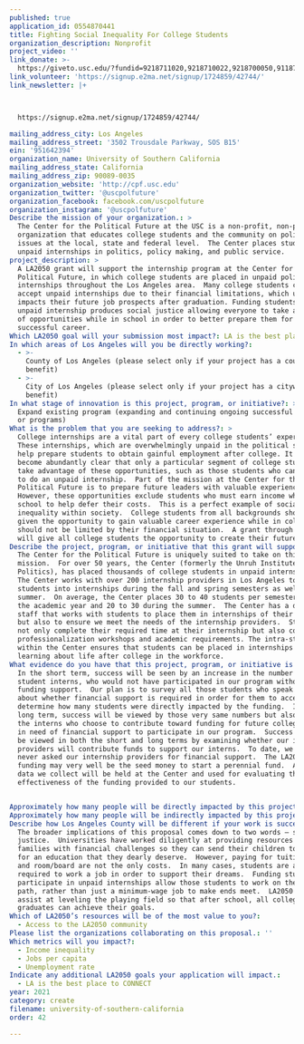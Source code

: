 ```yaml
---
published: true
application_id: 0554870441
title: Fighting Social Inequality For College Students
organization_description: Nonprofit
project_video: ''
link_donate: >-
  https://giveto.usc.edu/?fundid=9218711020,9218710022,9218700050,9118711010&appealcode=WUNRUH001&hidetop=1&buttongen=1
link_volunteer: 'https://signup.e2ma.net/signup/1724859/42744/'
link_newsletter: |+



  https://signup.e2ma.net/signup/1724859/42744/

mailing_address_city: Los Angeles
mailing_address_street: '3502 Trousdale Parkway, SOS B15'
ein: '951642394'
organization_name: University of Southern California
mailing_address_state: California
mailing_address_zip: 90089-0035
organization_website: 'http://cpf.usc.edu'
organization_twitter: '@uscpolfuture'
organization_facebook: facebook.com/uscpolfuture
organization_instagram: '@uscpolfuture'
Describe the mission of your organization.: >
  The Center for the Political Future at the USC is a non-profit, non-partisan
  organization that educates college students and the community on political
  issues at the local, state and federal level.  The Center places students in
  unpaid internships in politics, policy making, and public service.
project_description: >
  A LA2050 grant will support the internship program at the Center for the
  Political Future, in which college students are placed in unpaid political
  internships throughout the Los Angeles area.  Many college students cannot
  accept unpaid internships due to their financial limitations, which ultimately
  impacts their future job prospects after graduation. Funding students at an
  unpaid internship produces social justice allowing everyone to take advantage
  of opportunities while in school in order to better prepare them for a
  successful career.
Which LA2050 goal will your submission most impact?: LA is the best place to CREATE
In which areas of Los Angeles will you be directly working?:
  - >-
    County of Los Angeles (please select only if your project has a countywide
    benefit)
  - >-
    City of Los Angeles (please select only if your project has a citywide
    benefit)
In what stage of innovation is this project, program, or initiative?: >-
  Expand existing program (expanding and continuing ongoing successful projects
  or programs)
What is the problem that you are seeking to address?: >
  College internships are a vital part of every college students’ experience. 
  These internships, which are overwhelmingly unpaid in the political sphere,
  help prepare students to obtain gainful employment after college. It has
  become abundantly clear that only a particular segment of college students can
  take advantage of these opportunities, such as those students who can afford
  to do an unpaid internship.  Part of the mission at the Center for the
  Political Future is to prepare future leaders with valuable experience. 
  However, these opportunities exclude students who must earn income while at
  school to help defer their costs.  This is a perfect example of social
  inequality within society.  College students from all backgrounds should be
  given the opportunity to gain valuable career experience while in college and
  should not be limited by their financial situation.  A grant through LA2050
  will give all college students the opportunity to create their future.
Describe the project, program, or initiative that this grant will support to address the problem identified.: >
  The Center for the Political Future is uniquely suited to take on this
  mission.  For over 50 years, the Center (formerly the Unruh Institute of
  Politics), has placed thousands of college students in unpaid internships. 
  The Center works with over 200 internship providers in Los Angeles to put
  students into internships during the fall and spring semesters as well as the
  summer.  On average, the Center places 30 to 40 students per semester during
  the academic year and 20 to 30 during the summer.  The Center has a dedicated
  staff that works with students to place them in internships of their interest
  but also to ensure we meet the needs of the internship providers.  Students
  not only complete their required time at their internship but also complete
  professionalization workshops and academic requirements. The intra-structure
  within the Center ensures that students can be placed in internships while
  learning about life after college in the workforce.   
What evidence do you have that this project, program, or initiative is or will be successful, and how will you define and measure success?: >+
  In the short term, success will be seen by an increase in the number of
  student interns, who would not have participated in our program without the
  funding support.  Our plan is to survey all those students who speak to us
  about whether financial support is required in order for them to accept and
  determine how many students were directly impacted by the funding.  In the
  long term, success will be viewed by those very same numbers but also through
  the interns who choose to contribute toward funding for future college interns
  in need of financial support to participate in our program.  Success will also
  be viewed in both the short and long terms by examining whether our internship
  providers will contribute funds to support our interns.  To date, we have
  never asked our internship providers for financial support.  The LA2050
  funding may very well be the seed money to start a perennial fund.  All of the
  data we collect will be held at the Center and used for evaluating the
  effectiveness of the funding provided to our students.  


Approximately how many people will be directly impacted by this project, program, or initiative?: '20'
Approximately how many people will be indirectly impacted by this project, program, or initiative?: '200'
Describe how Los Angeles County will be different if your work is successful.: >
  The broader implications of this proposal comes down to two words – social
  justice.  Universities have worked diligently at providing resources to
  families with financial challenges so they can send their children to college
  for an education that they dearly deserve.  However, paying for tuition, books
  and room/board are not the only costs.  In many cases, students are also
  required to work a job in order to support their dreams.  Funding students to
  participate in unpaid internships allow those students to work on their career
  path, rather than just a minimum-wage job to make ends meet.  LA2050 will
  assist at leveling the playing field so that after school, all college
  graduates can achieve their goals.  
Which of LA2050’s resources will be of the most value to you?:
  - Access to the LA2050 community
Please list the organizations collaborating on this proposal.: ''
Which metrics will you impact?:
  - Income inequality
  - Jobs per capita
  - Unemployment rate
Indicate any additional LA2050 goals your application will impact.:
  - LA is the best place to CONNECT
year: 2021
category: create
filename: university-of-southern-california
order: 42

---
```


